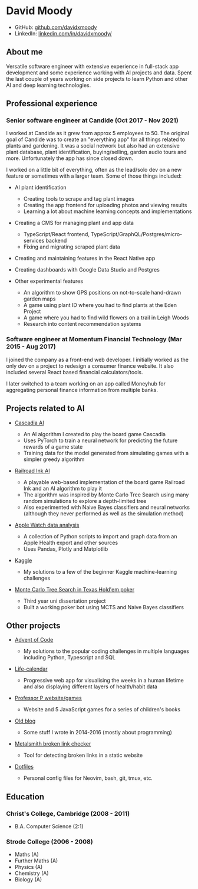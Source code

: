 # David Moody

- GitHub: [github.com/davidxmoody](https://github.com/davidxmoody)
- LinkedIn: [linkedin.com/in/davidxmoody/](https://www.linkedin.com/in/davidxmoody/)

## About me

Versatile software engineer with extensive experience in full-stack app development and some experience working with AI projects and data. Spent the last couple of years working on side projects to learn Python and other AI and deep learning technologies.

## Professional experience

### Senior software engineer at Candide (Oct 2017 - Nov 2021)

I worked at Candide as it grew from approx 5 employees to 50. The original goal of Candide was to create an "everything app" for all things related to plants and gardening. It was a social network but also had an extensive plant database, plant identification, buying/selling, garden audio tours and more. Unfortunately the app has since closed down.

I worked on a little bit of everything, often as the lead/solo dev on a new feature or sometimes with a larger team. Some of those things included:

- AI plant identification
  - Creating tools to scrape and tag plant images
  - Creating the app frontend for uploading photos and viewing results
  - Learning a lot about machine learning concepts and implementations

- Creating a CMS for managing plant and app data
  - TypeScript/React frontend, TypeScript/GraphQL/Postgres/micro-services backend
  - Fixing and migrating scraped plant data

- Creating and maintaining features in the React Native app

- Creating dashboards with Google Data Studio and Postgres

- Other experimental features
  - An algorithm to show GPS positions on not-to-scale hand-drawn garden maps
  - A game using plant ID where you had to find plants at the Eden Project
  - A game where you had to find wild flowers on a trail in Leigh Woods
  - Research into content recommendation systems

### Software engineer at Momentum Financial Technology (Mar 2015 - Aug 2017)

I joined the company as a front-end web developer. I initially worked as the only dev on a project to redesign a consumer finance website. It also included several React based financial calculators/tools.

I later switched to a team working on an app called Moneyhub for aggregating personal finance information from multiple banks.

## Projects related to AI

- [Cascadia AI](https://github.com/davidxmoody/cascadia-ai)
  - An AI algorithm I created to play the board game Cascadia
  - Uses PyTorch to train a neural network for predicting the future rewards of a game state
  - Training data for the model generated from simulating games with a simpler greedy algorithm

- [Railroad Ink AI](https://github.com/davidxmoody/railroad-ink-ai)
  - A playable web-based implementation of the board game Railroad Ink and an AI algorithm to play it
  - The algorithm was inspired by Monte Carlo Tree Search using many random simulations to explore a depth-limited tree
  - Also experimented with Naive Bayes classifiers and neural networks (although they never performed as well as the simulation method)

- [Apple Watch data analysis](https://github.com/davidxmoody/self-tracking)
  - A collection of Python scripts to import and graph data from an Apple Health export and other sources
  - Uses Pandas, Plotly and Matplotlib

- [Kaggle](https://github.com/davidxmoody/kaggle)
  - My solutions to a few of the beginner Kaggle machine-learning challenges

- [Monte Carlo Tree Search in Texas Hold'em poker](https://github.com/davidxmoody/mctsbot?tab=readme-ov-file)
  - Third year uni dissertation project
  - Built a working poker bot using MCTS and Naive Bayes classifiers

## Other projects

- [Advent of Code](https://github.com/davidxmoody/advent-of-code)
  - My solutions to the popular coding challenges in multiple languages including Python, Typescript and SQL

- [Life-calendar](https://github.com/davidxmoody/life-calendar)
  - Progressive web app for visualising the weeks in a human lifetime and also displaying different layers of health/habit data

- [Professor P website/games](https://github.com/davidxmoody/professorp.co.uk)
  - Website and 5 JavaScript games for a series of children's books

- [Old blog](https://github.com/davidxmoody/davidxmoody.com)
  - Some stuff I wrote in 2014-2016 (mostly about programming)

- [Metalsmith broken link checker](https://github.com/davidxmoody/metalsmith-broken-link-checker)
  - Tool for detecting broken links in a static website

- [Dotfiles](https://github.com/davidxmoody/dotfiles)
  - Personal config files for Neovim, bash, git, tmux, etc.

## Education

### Christ's College, Cambridge (2008 - 2011)

- B.A. Computer Science (2:1)

### Strode College (2006 - 2008)

- Maths (A)
- Further Maths (A)
- Physics (A)
- Chemistry (A)
- Biology (A)
